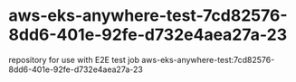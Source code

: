 # aws-eks-anywhere-test-7cd82576-8dd6-401e-92fe-d732e4aea27a-23
repository for use with E2E test job aws-eks-anywhere-test:7cd82576-8dd6-401e-92fe-d732e4aea27a-23
